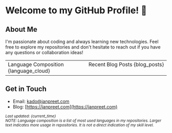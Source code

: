 # Welcome to my GitHub Profile! 👋

## About Me
I'm passionate about coding and always learning new technologies. Feel free to explore my repositories and don't hesitate to reach out if you have any questions or collaboration ideas!

<table  markdown="1">
<tr>
<td valign="top" width="50%" markdown='1'>
Language Composition
{language_cloud}
</td>
<td valign="top" width="50%" markdown='1'>
Recent Blog Posts
{blog_posts}
</td>
</tr>
</table>

## Get in Touch
- Email: [kado@janpreet.com](mailto:kado@janpreet.com)
- Blog: [https://janpreet.com](https://janpreet.com)

<small><i>Last updated: {current_time}</i></small><br />
<small><i>NOTE: Language composition is a list of most used languages in my repositories. Larger text indicates more usage in repositories. It is not a direct indication of my skill level.</i></small>